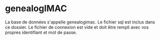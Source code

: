 # genealogIMAC

La base de données s'appelle genealogimac. Le fichier sql est inclus dans ce dossier. 
Le fichier de connexion est vide et doit être rempli avec vos propres identifiant et mot de passe.


